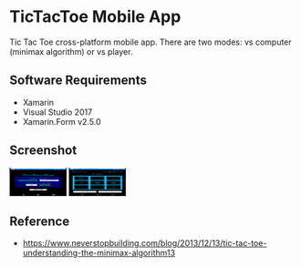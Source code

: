 # TicTacToe Mobile App
Tic Tac Toe cross-platform mobile app. There are two modes: vs computer (minimax algorithm) or vs player. 

## Software Requirements
- Xamarin 
- Visual Studio 2017
- Xamarin.Form v2.5.0

## Screenshot 

<img src="images/appPic1.png" width="100" height="50">
          
<img src="images/appPic2.png" width="100" height="50">
          


## Reference
- https://www.neverstopbuilding.com/blog/2013/12/13/tic-tac-toe-understanding-the-minimax-algorithm13 
